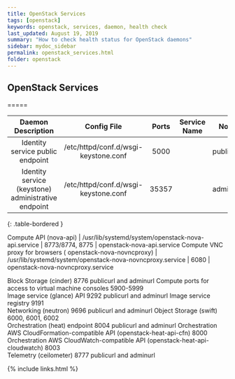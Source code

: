 ```yaml
---
title: OpenStack Services
tags: [openstack]
keywords: openstack, services, daemon, health check
last_updated: August 19, 2019
summary: "How to check health status for OpenStack daemons"
sidebar: mydoc_sidebar
permalink: openstack_services.html
folder: openstack
---
```



## OpenStack Services
=====

Daemon Description | Config File | Ports | Service Name | Note  
:------:|:------:|:------:|:------:|:------:  
Identity service public endpoint | /etc/httpd/conf.d/wsgi-keystone.conf | 5000 | | publicurl  
Identity service (keystone) administrative endpoint | /etc/httpd/conf.d/wsgi-keystone.conf | 35357 | | adminurl
{: .table-bordered }


Compute API (nova-api) | /usr/lib/systemd/system/openstack-nova-api.service | 8773/8774, 8775 | openstack-nova-api.service
Compute VNC proxy for browsers ( openstack-nova-novncproxy) | /usr/lib/systemd/system/openstack-nova-novncproxy.service | 6080 | openstack-nova-novncproxy.service

Block Storage (cinder) 	8776 	publicurl and adminurl
Compute ports for access to virtual machine consoles 	5900-5999 	
Image service (glance) API 	9292 	publicurl and adminurl
Image service registry 	9191 	
Networking (neutron) 	9696 	publicurl and adminurl
Object Storage (swift) 	6000, 6001, 6002 	
Orchestration (heat) endpoint 	8004 	publicurl and adminurl
Orchestration AWS CloudFormation-compatible API (openstack-heat-api-cfn) 	8000 	
Orchestration AWS CloudWatch-compatible API (openstack-heat-api-cloudwatch) 	8003 	
Telemetry (ceilometer) 	8777 	publicurl and adminurl

{% include links.html %}
